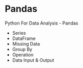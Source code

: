 # Pandas
Python For Data Analysis - Pandas

* Series
* DataFrame
* Missing Data
* Group By
* Operation
* Data Input & Output
